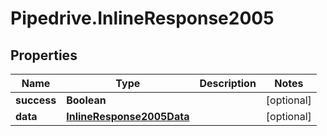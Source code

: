 # Pipedrive.InlineResponse2005

## Properties

Name | Type | Description | Notes
------------ | ------------- | ------------- | -------------
**success** | **Boolean** |  | [optional] 
**data** | [**InlineResponse2005Data**](InlineResponse2005Data.md) |  | [optional] 


